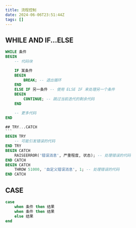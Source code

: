 ```yaml
---
title: 流程控制
date: 2024-06-06T23:51:44Z
tags: []
---
```



## WHILE AND IF...ELSE

````sql
WHILE 条件
BEGIN
    -- 代码块

    IF 某条件
    BEGIN
        BREAK; -- 退出循环
    END
    ELSE IF 另一条件 -- 使用 ELSE IF 来处理另一个条件
    BEGIN
        CONTINUE; -- 跳过当前迭代的剩余代码
    END

    -- 更多代码
END

## TRY...CATCH
```
BEGIN TRY
    -- 可能引发错误的代码
END TRY
BEGIN CATCH
    RAISEERROR('错误消息', 严重程度, 状态); -- 处理错误的代码
END CATCH
BEGIN CATCH
    THROW 51000, '自定义错误消息', 1; -- 处理错误的代码
END CATCH
````

## CASE

````sql
case
    when 条件 then 结果
    when 条件 then 结果
    else 结果
end
````
